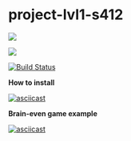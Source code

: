 # project-lvl1-s412

<a href="https://codeclimate.com/github/kripton-it/project-lvl1-s412/maintainability"><img src="https://api.codeclimate.com/v1/badges/67c1cdcda050d6305964/maintainability" /></a>

<a href="https://codeclimate.com/github/kripton-it/project-lvl1-s412/test_coverage"><img src="https://api.codeclimate.com/v1/badges/67c1cdcda050d6305964/test_coverage" /></a>

[![Build Status](https://travis-ci.org/kripton-it/project-lvl1-s412.svg?branch=master)](https://travis-ci.org/kripton-it/project-lvl1-s412)

**How to install**

[![asciicast](https://asciinema.org/a/WKUvJWHHuf29V26zJXjaqF0gT.svg)](https://asciinema.org/a/WKUvJWHHuf29V26zJXjaqF0gT)

**Brain-even game example**

[![asciicast](https://asciinema.org/a/JH5OGt5rjkREJ5VeCo3iYTKO3.svg)](https://asciinema.org/a/JH5OGt5rjkREJ5VeCo3iYTKO3)